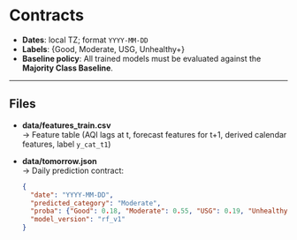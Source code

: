<!-- -------------------------------------------------------
Contracts v0.2
This defines all project-level data & API contracts
  - Documents schemas for raw + derived tables
  - Defines JSON structures (e.g., tomorrow.json, model_meta.json)
  - Establishes label set for classification and time/date formats
  - Records baseline requirements for evaluation
Notes:
  - This file is version v0.2
  - Any breaking change requires a new ADR 
  - Contracts must stay stable once published
------------------------------------------------------- -->

# Contracts

- **Dates**: local TZ; format `YYYY-MM-DD`
- **Labels**: {Good, Moderate, USG, Unhealthy+}
- **Baseline policy**: All trained models must be evaluated against the **Majority Class Baseline**.

---

## Files

- **data/features_train.csv**  
  → Feature table (AQI lags at t, forecast features for t+1, derived calendar features, label `y_cat_t1`)

- **data/tomorrow.json**  
  → Daily prediction contract:
  ```json
  {
    "date": "YYYY-MM-DD",
    "predicted_category": "Moderate",
    "proba": {"Good": 0.18, "Moderate": 0.55, "USG": 0.19, "Unhealthy+": 0.08},
    "model_version": "rf_v1"
  }
